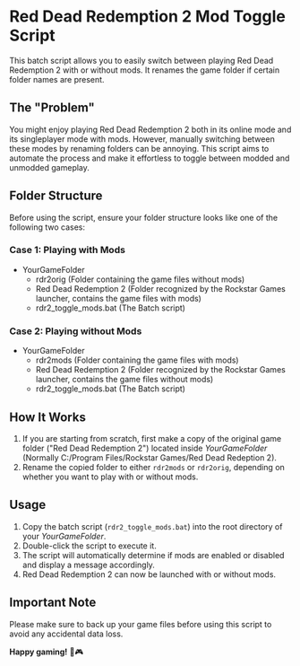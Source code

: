 # Red Dead Redemption 2 Mod Toggle Script

This batch script allows you to easily switch between playing Red Dead Redemption 2 with or without mods. It renames the game folder if certain folder names are present.

## The "Problem"

You might enjoy playing Red Dead Redemption 2 both in its online mode and its singleplayer mode with mods. However, manually switching between these modes by renaming folders can be annoying. This script aims to automate the process and make it effortless to toggle between modded and unmodded gameplay.

## Folder Structure

Before using the script, ensure your folder structure looks like one of the following two cases:

### Case 1: Playing with Mods

 - YourGameFolder
	 - rdr2orig (Folder containing the game files without mods)
	 - Red Dead Redemption 2 (Folder recognized by the Rockstar Games launcher, contains the game files with mods)
	 - rdr2_toggle_mods.bat (The Batch script)

### Case 2: Playing without Mods

 - YourGameFolder
	 - rdr2mods (Folder containing the game files with mods)
	 - Red Dead Redemption 2 (Folder recognized by the Rockstar Games launcher, contains the game files without mods)
	 - rdr2_toggle_mods.bat (The Batch script)

## How It Works

1. If you are starting from scratch, first make a copy of the original game folder ("Red Dead Redemption 2") located inside *YourGameFolder* (Normally C:/Program Files/Rockstar Games/Red Dead Redeption 2).
2. Rename the copied folder to either `rdr2mods` or `rdr2orig`, depending on whether you want to play with or without mods.

## Usage

1. Copy the batch script (`rdr2_toggle_mods.bat`) into the root directory of your *YourGameFolder*.
2. Double-click the script to execute it.
3. The script will automatically determine if mods are enabled or disabled and display a message accordingly.
4. Red Dead Redemption 2 can now be launched with or without mods.

## Important Note

Please make sure to back up your game files before using this script to avoid any accidental data loss.

**Happy gaming!** 🤠🎮
